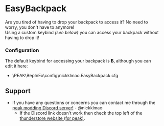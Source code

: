 # EasyBackpack
Are you tired of having to drop your backpack to access it? No need to worry, you don't have to anymore!  
Using a custom keybind *(see below)* you can access your backpack without having to drop it!

### Configuration
The default keybind for accessing your backpack is **B**, although you can edit it here:
- <steam directory>\PEAK\BepInEx\config\nickklmao.EasyBackpack.cfg


## Support
- If you have any questions or concerns you can contact me through the [peak modding Discord server!](https://discord.gg/SAw86z24rB) - @nickklmao
  - If the Discord link doesn't work then check the top left of the [thunderstore website (for peak)](https://thunderstore.io/c/peak/).
